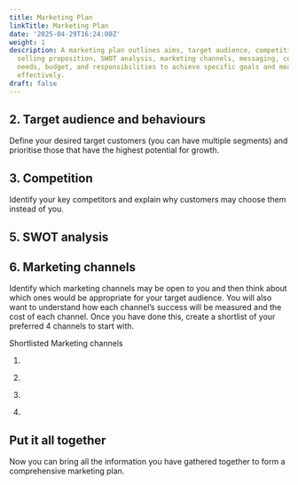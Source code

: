 ```yaml
---
title: Marketing Plan
linkTitle: Marketing Plan
date: '2025-04-29T16:24:00Z'
weight: 1
description: A marketing plan outlines aims, target audience, competition, unique
  selling proposition, SWOT analysis, marketing channels, messaging, collaboration
  needs, budget, and responsibilities to achieve specific goals and measure success
  effectively.
draft: false
---
```



<!-- Unsupported block type: table -->

## 2. Target audience and behaviours

Define your desired target customers (you can have multiple segments) and prioritise those that have the highest potential for growth.

<!-- Unsupported block type: table -->

## 3. Competition

Identify your key competitors and explain why customers may choose them instead of you.

<!-- Unsupported block type: table -->

## 5. SWOT analysis

<!-- Unsupported block type: table -->

## 6. Marketing channels

Identify which marketing channels may be open to you and then think about which ones would be appropriate for your target audience. You will also want to understand how each channel’s success will be measured and the cost of each channel. Once you have done this, create a shortlist of your preferred 4 channels to start with. 

<!-- Unsupported block type: table -->

Shortlisted Marketing channels

<!-- Unsupported block type: divider -->

1.

<!-- Unsupported block type: divider -->

2.

<!-- Unsupported block type: divider -->

3.

<!-- Unsupported block type: divider -->

4.

<!-- Unsupported block type: divider -->

<!-- Unsupported block type: table -->

<!-- Unsupported block type: table -->

<!-- Unsupported block type: table -->

## Put it all together

Now you can bring all the information you have gathered together to form a comprehensive marketing plan.

<!-- Unsupported block type: table -->